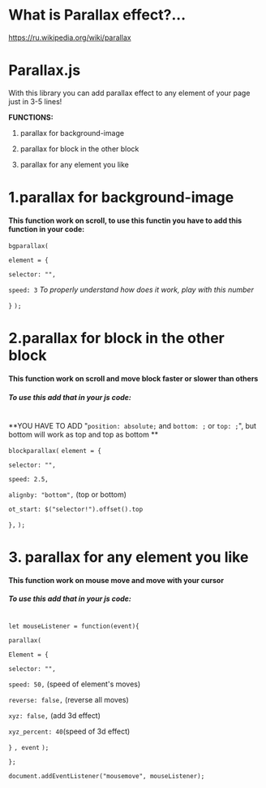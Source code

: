 # What is Parallax effect?...
https://ru.wikipedia.org/wiki/parallax

# Parallax.js
With this library you can add parallax effect to any element of your page just in 3-5 lines!


**FUNCTIONS:**

1. parallax for background-image

2. parallax for block in the other block

3. parallax for any element you like


# 1.parallax for background-image


#### This function work on scroll, to use this functin you have to add this function in your code:


`bgparallax(`

`element = {`

`selector: "",`

`speed: 3` *To properly understand how does it work, play with this number*

`}`
`);`


# 2.parallax for block in the other block

#### This function work on scroll and move block faster or slower than others

##### To use this add that in your js code:

#
#
#
**YOU HAVE TO ADD "`position: absolute;` and `bottom: ;` or `top: ;`", but bottom will work as top and top as bottom
**

`blockparallax(`
`element = {`

`selector: "",`

`speed: 2.5,`

`alignby: "bottom",` (top or bottom)
	
`ot_start: $("selector!").offset().top`
	
`},`
`);`


# 3. parallax for any element you like


#### This function work on mouse move and move with your cursor

##### To use this add that in your js code:

#

#

#

`let mouseListener = function(event){`

`parallax(`

`Element = {`

`selector: "",`

`speed: 50,` (speed of element's moves)

`reverse: false,` (reverse all moves)

`xyz: false,` (add 3d effect)

`xyz_percent: 40`(speed of 3d effect)

`}`
`, event`
`);`

`};`

`document.addEventListener("mousemove", mouseListener);`


